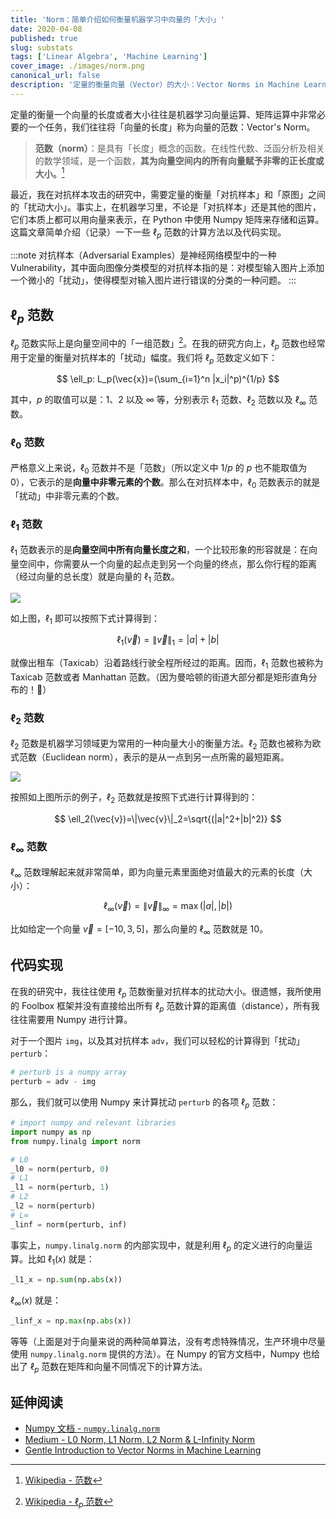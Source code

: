 ```yaml
---
title: 'Norm：简单介绍如何衡量机器学习中向量的「大小」'
date: 2020-04-08
published: true
slug: substats
tags: ['Linear Algebra', 'Machine Learning']
cover_image: ./images/norm.png
canonical_url: false
description: '定量的衡量向量（Vector）的大小：Vector Norms in Machine Learning'
---
```


定量的衡量一个向量的长度或者大小往往是机器学习向量运算、矩阵运算中非常必要的一个任务，我们往往将「向量的长度」称为向量的范数：Vector's Norm。

> **范数（norm）**：是具有「长度」概念的函数。在线性代数、泛函分析及相关的数学领域，是一个函数，**其为向量空间内的所有向量赋予非零的正长度或大小。**[^1]

最近，我在对抗样本攻击的研究中，需要定量的衡量「对抗样本」和「原图」之间的「扰动大小」。事实上，在机器学习里，不论是「对抗样本」还是其他的图片，它们本质上都可以用向量来表示，在 Python 中使用 Numpy 矩阵来存储和运算。这篇文章简单介绍（记录）一下一些 $\ell_p$ 范数的计算方法以及代码实现。

:::note
对抗样本（Adversarial Examples）是神经网络模型中的一种 Vulnerability，其中面向图像分类模型的对抗样本指的是：对模型输入图片上添加一个微小的「扰动」，使得模型对输入图片进行错误的分类的一种问题。
:::

## $\ell_p$ 范数

$\ell_p$ 范数实际上是向量空间中的「一组范数」[^2]。在我的研究方向上，$\ell_p$ 范数也经常用于定量的衡量对抗样本的「扰动」幅度。我们将 $\ell_p$ 范数定义如下：

$$
\ell_p: L_p(\vec{x})=(\sum_{i=1}^n |x_i|^p)^{1/p}
$$

其中，$p$ 的取值可以是：$1$、$2$ 以及 $\infty$ 等，分别表示 $\ell_1$ 范数、$\ell_2$ 范数以及 $\ell_{\infty}$ 范数。

### $\ell_0$ 范数

严格意义上来说，$\ell_0$ 范数并不是「范数」（所以定义中 $1/p$ 的 $p$ 也不能取值为 0），它表示的是**向量中非零元素的个数**。那么在对抗样本中，$\ell_0$ 范数表示的就是「扰动」中非零元素的个数。

### $\ell_1$ 范数

$\ell_1$ 范数表示的是**向量空间中所有向量长度之和**，一个比较形象的形容就是：在向量空间中，你需要从一个向量的起点走到另一个向量的终点，那么你行程的距离（经过向量的总长度）就是向量的 $\ell_1$ 范数。

![](https://i.loli.net/2020/04/08/NQqdGomf1PrR7UD.png)

如上图，$\ell_1$ 即可以按照下式计算得到：

$$
\ell_1(\vec{v})=\|\vec{v}\|_1=|a|+|b|
$$

就像出租车（Taxicab）沿着路线行驶全程所经过的距离。因而，$\ell_1$ 范数也被称为 Taxicab 范数或者 Manhattan 范数。（因为曼哈顿的街道大部分都是矩形直角分布的！🤣）

### $\ell_2$ 范数

$\ell_2$ 范数是机器学习领域更为常用的一种向量大小的衡量方法。$\ell_2$ 范数也被称为欧式范数（Euclidean norm），表示的是从一点到另一点所需的最短距离。

![](https://i.loli.net/2020/04/08/XdCtymrcuBiPqpf.png)

按照如上图所示的例子，$\ell_2$ 范数就是按照下式进行计算得到的：

$$
\ell_2(\vec{v})=\|\vec{v}\|_2=\sqrt{(|a|^2+|b|^2)}
$$

### $\ell_\infty$ 范数

$\ell_\infty$ 范数理解起来就非常简单，即为向量元素里面绝对值最大的元素的长度（大小）：

$$
\ell_\infty(\vec{v})=\|\vec{v}\|_\infty=\max(|a|,|b|)
$$

比如给定一个向量 $\vec{v}=[-10,3,5]$，那么向量的 $\ell_\infty$ 范数就是 $10$。

## 代码实现

在我的研究中，我往往使用 $\ell_p$ 范数衡量对抗样本的扰动大小。很遗憾，我所使用的 Foolbox 框架并没有直接给出所有 $\ell_p$ 范数计算的距离值（distance），所有我往往需要用 Numpy 进行计算。

对于一个图片 `img`，以及其对抗样本 `adv`，我们可以轻松的计算得到「扰动」`perturb`：

```python
# perturb is a numpy array
perturb = adv - img
```

那么，我们就可以使用 Numpy 来计算扰动 `perturb` 的各项 $\ell_p$ 范数：

```python
# import numpy and relevant libraries
import numpy as np
from numpy.linalg import norm

# L0
_l0 = norm(perturb, 0)
# L1
_l1 = norm(perturb, 1)
# L2
_l2 = norm(perturb)
# L∞
_linf = norm(perturb, inf)
```

事实上，`numpy.linalg.norm` 的内部实现中，就是利用 $\ell_p$ 的定义进行的向量运算。比如 $\ell_1(x)$ 就是：

```python
_l1_x = np.sum(np.abs(x))
```

$\ell_\infty(x)$ 就是：

```python
_linf_x = np.max(np.abs(x))
```

等等（上面是对于向量来说的两种简单算法，没有考虑特殊情况，生产环境中尽量使用 `numpy.linalg.norm` 提供的方法）。在 Numpy 的官方文档中，Numpy 也给出了 $\ell_p$ 范数在矩阵和向量不同情况下的计算方法。

## 延伸阅读

- [Numpy 文档 - `numpy.linalg.norm`](https://docs.scipy.org/doc/numpy/reference/generated/numpy.linalg.norm.html)
- [Medium - L0 Norm, L1 Norm, L2 Norm & L-Infinity Norm](https://medium.com/@montjoile/l0-norm-l1-norm-l2-norm-l-infinity-norm-7a7d18a4f40c)
- [Gentle Introduction to Vector Norms in Machine Learning](https://machinelearningmastery.com/vector-norms-machine-learning/)

[^1]: [Wikipedia - 范数](https://zh.wikipedia.org/wiki/%E8%8C%83%E6%95%B0)
[^2]: [Wikipedia - $\ell_p$ 范数](https://zh.wikipedia.org/wiki/Lp%E8%8C%83%E6%95%B0)
